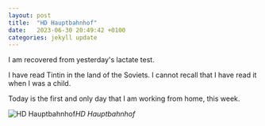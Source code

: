 ```yaml
---
layout: post
title:  "HD Hauptbahnhof"
date:   2023-06-30 20:49:42 +0100
categories: jekyll update
---
```


I am recovered from yesterday's lactate test.  

I have read Tintin in the land of the Soviets. I cannot recall that I have read it when I was a child.  

Today is the first and only day that I am working from home, this week. 


![HD Hauptbahnhof](https://lh3.googleusercontent.com/pw/AJFCJaWLMduIBMrqXYrxcd-R0C34ENxfsl0uqpa-LJrJB8xghoQR9Cpqs-phg_IeuIOpPSY-aze56fb53BJVomhA4is0kpzJfY1Txi49_WVZR_YzVjHWLM4=w2400)*HD Hauptbahnhof*&nbsp;



[jekyll-docs]: https://jekyllrb.com/docs/home
[jekyll-gh]:   https://github.com/jekyll/jekyll
[jekyll-talk]: https://talk.jekyllrb.com/


